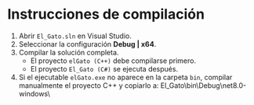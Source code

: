 # Instrucciones de compilación

1. Abrir `El_Gato.sln` en Visual Studio.
2. Seleccionar la configuración **Debug | x64**.
3. Compilar la solución completa.
   - El proyecto `elGato (C++)` debe compilarse primero.
   - El proyecto `El_Gato (C#)` se ejecuta después.
4. Si el ejecutable `elGato.exe` no aparece en la carpeta `bin`, compilar manualmente el proyecto C++ y copiarlo a:
El_Gato\bin\Debug\net8.0-windows\
